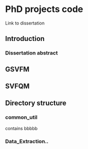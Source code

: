 # PhD projects code
Link to dissertation
## Introduction
### Dissertation abstract

## GSVFM
## SVFQM
## Directory structure
### common_util
contains bbbbb
### Data_Extraction..


